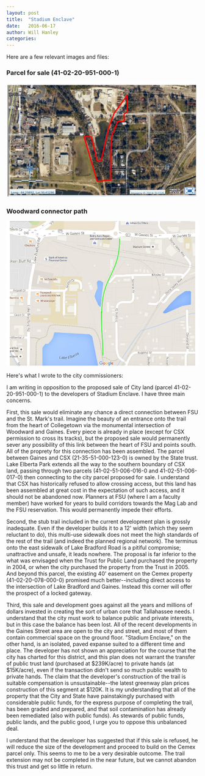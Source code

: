 ```yaml
---
layout: post
title:	"Stadium Enclave"
date:	2016-06-17
author: Will Hanley
categories: 
---
```


Here are a few relevant images and files:

### Parcel for sale (41-02-20-951-000-1)
![Parcel for Sale](images/parcel-for-sale.png)

### Woodward connector path
![Woodward Connector](images/Woodward-connector.jpg)


Here's what I wrote to the city commissioners:

I am writing in opposition to the proposed sale of City land (parcel 41-02-20-951-000-1) to the developers of Stadium Enclave. I have three main concerns.

First, this sale would eliminate any chance a direct connection between FSU and the St. Mark's trail. Imagine the beauty of an entrance onto the trail from the heart of Collegetown via the monumental intersection of Woodward and Gaines. Every piece is already in place (except for CSX permission to cross its tracks), but the proposed sale would permanently sever any possibility of this link between the heart of FSU and points south. All of the proprety for this connection has been assembled. The parcel between Gaines and CSX (21-35-51-000-123-0) is owned by the State trust. Lake Elberta Park extends all the way to the southern boundary of CSX land, passing through two parcels (41-02-51-006-016-0 and 41-02-51-006-017-0) then connecting to the city parcel proposed for sale. I understand that CSX has historically refused to allow crossing access, but this land has been assembled at great cost in the expectation of such access, and it should not be abandoned now. Planners at FSU (where I am a faculty member) have worked for years to build corridors towards the Mag Lab and the FSU reservation. This would permanently impede their efforts.

Second, the stub trail included in the current development plan is grossly inadequate. Even if the developer builds it to a 12' width (which they seem reluctant to do), this multi-use sidewalk does not meet the high standards of the rest of the trail (and indeed the planned regional network). The terminus onto the east sidewalk of Lake Bradford Road is a pitiful compromise; unattractive and unsafe, it leads nowhere. The proposal is far inferior to the what was envisaged when the Trust for Public Land purchased the property in 2004, or when the city purchased the property from the Trust in 2005. And beyond this parcel, the existing 40' easement on the Cemex property (41-02-20-078-000-0) promised much better--including direct access to the intersection of Lake Bradford and Gaines. Instead this corner will offer the prospect of a locked gateway.

Third, this sale and development goes against all the years and millions of dollars invested in creating the sort of urban core that Tallahassee needs. I understand that the city must work to balance public and private interests, but in this case the balance has been lost. All of the recent developments in the Gaines Street area are open to the city and street, and most of them contain commercial space on the ground floor. "Stadium Enclave," on the other hand, is an isolated, paved expanse suited to a different time and place. The developer has not shown an appreciation for the course that the city has charted for this district, and this plan does not warrant the transfer of public trust land (purchased at $239K/acre) to private hands (at $15K/acre), even if the transaction didn't send so much public wealth to private hands. The claim that the developer's construction of the trail is suitable compensation is unsustainable--the latest greenway plan prices construction of this segment at $120K. It is my understanding that all of the property that the City and State have painstakingly purchased with considerable public funds, for the express purpose of completing the trail, has been graded and prepared, and that soil contamination has already been remediated (also with public funds). As stewards of public funds, public lands, and the public good, I urge you to oppose this unbalanced deal.

I understand that the developer has suggested that if this sale is refused, he will reduce the size of the development and proceed to build on the Cemex parcel only. This seems to me to be a very desirable outcome. The trail extension may not be completed in the near future, but we cannot abandon this trust and get so little in return.

